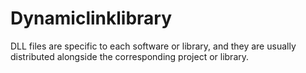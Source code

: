 # Dynamiclinklibrary
DLL files are specific to each software or library, and they are usually distributed alongside the corresponding project or library.
